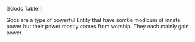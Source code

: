 [[Gods Table]]

Gods are a type of powerful Entity that have som6e modicum of innate power but their power mostly comes from worship. They each mainly gain power 